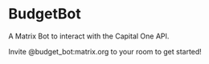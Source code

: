BudgetBot
=====================
A Matrix Bot to interact with the Capital One API.

Invite @budget_bot:matrix.org to your room to get started!
